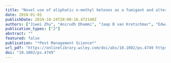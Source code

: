 ```yaml
---
title: "Novel use of aliphatic n-methyl ketones as a fumigant and alternative to methyl bromide for insect control"
date: 2018-01-01
publishDate: 2019-10-24T20:00:16.472140Z
authors: ["Jiwei Zhu", "Anirudh Dhammi", "Jaap B van Kretschmar", "Edward L Vargo", "Charles S Apperson", "R Michael Roe"]
publication_types: ["2"]
abstract: ""
featured: false
publication: "*Pest Management Science*"
url_pdf: "https://onlinelibrary.wiley.com/doi/abs/10.1002/ps.4749 https://onlinelibrary.wiley.com/doi/full/10.1002/ps.4749"
doi: "10.1002/ps.4749"
---
```


